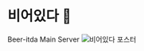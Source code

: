 # 비어있다 🍻
Beer-itda Main Server
![비어있다 포스터](https://user-images.githubusercontent.com/39892463/115950693-c7367d80-a517-11eb-8c81-4c669ff5b5a7.png)


